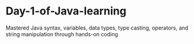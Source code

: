 # Day-1-of-Java-learning
Mastered Java syntax, variables, data types, type casting, operators, and string manipulation through hands-on coding
